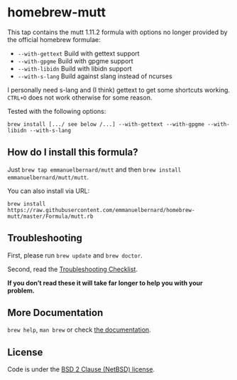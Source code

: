 # homebrew-mutt

This tap contains the mutt 1.11.2 formula with options no longer provided by
the official homebrew formulae:

- `--with-gettext` Build with gettext support
- `--with-gpgme` Build with gpgme support
- `--with-libidn` Build with libidn support
- `--with-s-lang` Build against slang instead of ncurses

I personally need s-lang and (I think) gettext to get some shortcuts working.
`CTRL+O` does not work otherwise for some reason.

Tested with the following options:

```
brew install [.../ see below /...] --with-gettext --with-gpgme --with-libidn --with-s-lang
```

## How do I install this formula?

Just `brew tap emmanuelbernard/mutt` and then `brew install emmanuelbernard/mutt/mutt`.

You can also install via URL:

```
brew install https://raw.githubusercontent.com/emmanuelbernard/homebrew-mutt/master/Formula/mutt.rb
```

## Troubleshooting

First, please run `brew update` and `brew doctor`.

Second, read the [Troubleshooting Checklist](https://github.com/Homebrew/homebrew/blob/master/share/doc/homebrew/Troubleshooting.md#troubleshooting).

**If you don’t read these it will take far longer to help you with your problem.**

## More Documentation

`brew help`, `man brew` or check [the documentation](https://github.com/Homebrew/homebrew/tree/master/share/doc/homebrew#readme).

## License

Code is under the [BSD 2 Clause (NetBSD) license](https://github.com/emmanuelbernard/homebrew-mutt/tree/master/LICENSE.txt).
